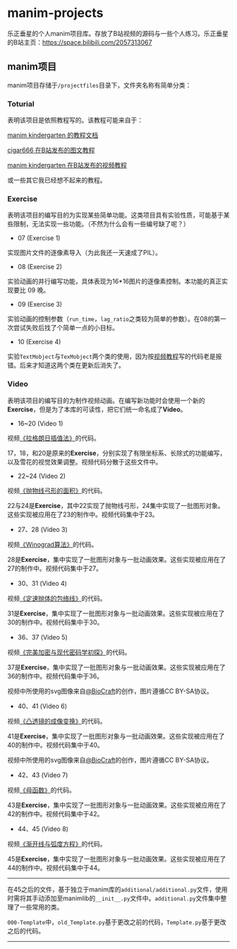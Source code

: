 # manim-projects
乐正垂星的个人manim项目库。存放了B站视频的源码与一些个人练习。乐正垂星的B站主页：https://space.bilibili.com/2057313067

## manim项目

manim项目存储于`/projectfiles`目录下，文件夹名称有简单分类：

### Toturial

表明该项目是依照教程写的。该教程可能来自于：

[manim kindergarten 的教程文档](https://docs.manim.org.cn/index.html)

[cigar666 在B站发布的图文教程](https://www.bilibili.com/read/cv2539928?from=search)

[manim kindergarten 在B站发布的视频教程](https://www.bilibili.com/video/BV1p54y197cC)

或一些其它我已经想不起来的教程。

### Exercise

表明该项目的编写目的为实现某些简单功能。这类项目具有实验性质，可能基于某些限制，无法实现一些功能。（不然为什么会有一些编号缺了呢？）

- 07 (Exercise 1)

实现图片文件的逐像素导入（为此我还一天速成了PIL）。

- 08 (Exercise 2)

实验动画的并行编写功能，具体表现为16\*16图片的逐像素控制。本功能的真正实现要比 09 晚。

- 09 (Exercise 3)

实验动画的控制参数（`run_time`，`lag_ratio`之类较为简单的参数）。在08的第一次尝试失败后找了个简单一点的小目标。

- 10 (Exercise 4)

实验`TextMobject`与`TexMobject`两个类的使用，因为按[视频教程](https://www.bilibili.com/video/BV1p54y197cC)写的代码老是报错。后来才知道这两个类在更新后消失了。

### Video

表明该项目的编写目的为制作视频动画。在编写新功能时会使用一个新的**Exercise**，但是为了本库的可读性，把它们统一命名成了**Video**。

- 16~20 (Video 1)

视频[《拉格朗日插值法》](https://www.bilibili.com/video/BV1TR4y1j745 "【拉格朗日插值法的本质】拉格朗日，孙子，与每个人都能推出来的插值法")的代码。

17，18，和20是原来的**Exercise**，分别实现了有限坐标系、长除式的功能编写，以及雪花的视觉效果调整。视频代码分散于这些文件中。

- 22~24 (Video 2)

视频[《抛物线弓形的面积》](https://www.bilibili.com/video/BV1ZL411w7Jc "【抛物线弓形的面积】水平宽铅垂高，抛物线，与自相似性")的代码。

22与24是**Exercise**，其中22实现了抛物线弓形，24集中实现了一批图形对象。这些实现被应用在了23的制作中。视频代码集中于23。

- 27、28 (Video 3)

视频[《Winograd算法》](https://www.bilibili.com/video/BV15S4y1B7kj "【人工智能芯片入门】卷积、对偶性、与Winograd算法")的代码。

28是**Exercise**，集中实现了一批图形对象与一批动画效果。这些实现被应用在了27的制作中。视频代码集中于27。


- 30、31 (Video 4)

视频[《定速抛体的包络线》](https://www.bilibili.com/video/BV19v4y1F7BC "【乐正垂星】定速抛体的包络线")的代码。

31是**Exercise**，集中实现了一批图形对象与一批动画效果。这些实现被应用在了30的制作中。视频代码集中于30。

- 36、37 (Video 5)

视频[《完美加密与现代密码学初探》](https://www.bilibili.com/video/BV1ce4y1q778 "【乐正垂星】恺撒密码，完美加密，与现代密码学初探")的代码。

37是**Exercise**，集中实现了一批图形对象与一批动画效果。这些实现被应用在了36的制作中。视频代码集中于36。

视频中所使用的svg图像来自[@BioCraft](https://space.bilibili.com/182765092 "BioCraft的b站个人空间")的创作，图片遵循CC BY-SA协议。

- 40、41 (Video 6)

视频[《凸透镜的成像变换》](https://www.bilibili.com/video/BV1Ze411A7k6 "【乐正垂星】光学题，凸透镜，和射影几何")的代码。

41是**Exercise**，集中实现了一批图形对象与一批动画效果。这些实现被应用在了40的制作中。视频代码集中于40。

视频中所使用的svg图像来自[@BioCraft](https://space.bilibili.com/182765092 "BioCraft的b站个人空间")的创作，图片遵循CC BY-SA协议。

- 42、43 (Video 7)

视频[《母函数》](https://www.bilibili.com/video/BV1QM411A73c "【乐正垂星】母函数是可以被理解的？！")的代码。

43是**Exercise**，集中实现了一批图形对象与一批动画效果。这些实现被应用在了42的制作中。视频代码集中于42。

- 44、45 (Video 8)

视频[《渐开线与弧度方程》](https://www.bilibili.com/video/BV1rs4y1n7ZE "【乐正垂星】开！摆！——渐开线，摆线，与弧度方程")的代码。

45是**Exercise**，集中实现了一批图形对象与一批动画效果。这些实现被应用在了44的制作中。视频代码集中于44。

___

在45之后的文件，基于独立于manim库的`additional/additional.py`文件，使用时需将其手动添加至manimlib的`__init__.py`文件中。`additional.py`文件集中整理了一些常用的类。

`000-Template`中，`old_Template.py`基于更改之前的代码，`Template.py`基于更改之后的代码。

___
